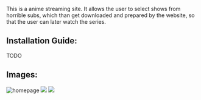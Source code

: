 This is a anime streaming site. It allows the user to select shows from horrible subs, which than get downloaded and prepared by the website, so that the user can later watch the series.

## Installation Guide:

TODO



## Images:
![homepage](https://github.com/KspPaul/anime-stream/blob/master/images/img1.JPG)
![](https://github.com/KspPaul/anime-stream/blob/master/images/img2.JPG)
![](https://github.com/KspPaul/anime-stream/blob/master/images/img3.JPG)
